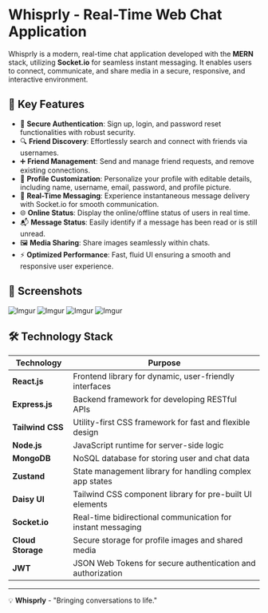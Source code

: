 # **Whisprly - Real-Time Web Chat Application**

Whisprly is a modern, real-time chat application developed with the **MERN** stack, utilizing **Socket.io** for seamless instant messaging. It enables users to connect, communicate, and share media in a secure, responsive, and interactive environment.

## **🌟 Key Features**

- 🔐 **Secure Authentication**: Sign up, login, and password reset functionalities with robust security.
- 🔍 **Friend Discovery**: Effortlessly search and connect with friends via usernames.
- ➕ **Friend Management**: Send and manage friend requests, and remove existing connections.
- 📝 **Profile Customization**: Personalize your profile with editable details, including name, username, email, password, and profile picture.
- 💬 **Real-Time Messaging**: Experience instantaneous message delivery with Socket.io for smooth communication.
- 🌐 **Online Status**: Display the online/offline status of users in real time.
- 📬 **Message Status**: Easily identify if a message has been read or is still unread.
- 🖼️ **Media Sharing**: Share images seamlessly within chats.
- ⚡ **Optimized Performance**: Fast, fluid UI ensuring a smooth and responsive user experience.


## **📸 Screenshots**

![Imgur](https://i.imgur.com/SMmRClH.png)
![Imgur](https://i.imgur.com/bLdhUSC.png)
![Imgur](https://i.imgur.com/qHG4BQU.png)
![Imgur](https://i.imgur.com/qCwWJYO.png)


## **🛠 Technology Stack**

| **Technology**  | **Purpose** |
|-----------------|-------------|
| **React.js**    | Frontend library for dynamic, user-friendly interfaces |
| **Express.js**  | Backend framework for developing RESTful APIs |
| **Tailwind CSS**| Utility-first CSS framework for fast and flexible design |
| **Node.js**     | JavaScript runtime for server-side logic |
| **MongoDB**     | NoSQL database for storing user and chat data |
| **Zustand**     | State management library for handling complex app states |
| **Daisy UI**    | Tailwind CSS component library for pre-built UI elements |
| **Socket.io**   | Real-time bidirectional communication for instant messaging |
| **Cloud Storage**| Secure storage for profile images and shared media |
| **JWT**         | JSON Web Tokens for secure authentication and authorization |

---

💡 **Whisprly** - "Bringing conversations to life."

